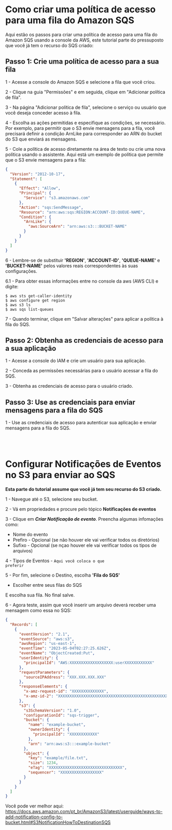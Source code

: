 # Como criar uma política de acesso para uma fila do Amazon SQS

Aqui estão os passos para criar uma política de acesso para uma fila do Amazon SQS usando a console da AWS, este tutorial parte do pressuposto que você já tem o recurso do SQS criado:

<h2>Passo 1: Crie uma política de acesso para a sua fila</h2>

1 - Acesse a console do Amazon SQS e selecione a fila que você criou.

2 - Clique na guia "Permissões" e em seguida, clique em "Adicionar política de fila".

3 - Na página "Adicionar política de fila", selecione o serviço ou usuário que você deseja conceder acesso à fila.

4 - Escolha as ações permitidas e especifique as condições, se necessário. Por exemplo, para permitir que o S3 envie mensagens para a fila, você precisará definir a condição ArnLike para corresponder ao ARN do bucket do S3 que enviará as mensagens.

5 - Cole a política de acesso diretamente na área de texto ou crie uma nova política usando o assistente. Aqui está um exemplo de política que permite que o S3 envie mensagens para a fila:

```json
{
  "Version": "2012-10-17",
  "Statement": [
    {
      "Effect": "Allow",
      "Principal": {
        "Service": "s3.amazonaws.com"
      },
      "Action": "sqs:SendMessage",
      "Resource": "arn:aws:sqs:REGION:ACCOUNT-ID:QUEUE-NAME",
      "Condition": {
        "ArnLike": {
          "aws:SourceArn": "arn:aws:s3:::BUCKET-NAME"
        }
      }
    }
  ]
}
```
6 - Lembre-se de substituir <b>'REGION'</b>, <b>'ACCOUNT-ID'</b>, <b>'QUEUE-NAME'</b> e <b>'BUCKET-NAME'</b> pelos valores reais correspondentes às suas configurações.

6.1 - Para obter essas informações entre no console da aws (AWS CLI) e digite:

    $ aws sts get-caller-identity
    $ aws configure get region
    $ aws s3 ls
    $ aws sqs list-queues 

7 - Quando terminar, clique em "Salvar alterações" para aplicar a política à fila do SQS.

<h2>Passo 2: Obtenha as credenciais de acesso para a sua aplicação</h2>

1 - Acesse a console do IAM e crie um usuário para sua aplicação.

2 - Conceda as permissões necessárias para o usuário acessar a fila do SQS.

3 - Obtenha as credenciais de acesso para o usuário criado.

<h2>Passo 3: Use as credenciais para enviar mensagens para a fila do SQS</h2>

1 - Use as credenciais de acesso para autenticar sua aplicação e enviar mensagens para a fila do SQS.

<br>
<br>

# Configurar Notificações de Eventos no S3 para enviar ao SQS

<b>Esta parte do tutorial assume que você já tem seu recurso do S3 criado.</b>

1 - Navegue até o S3, selecione seu bucket.

2 - Vá em propriedades e procure pelo tópico <b>Notificações de eventos </b>

3 - Clique em <b>*Criar Notificação de evento*</b>. Preencha algumas infomações como:

- Nome do evento
- Prefiro - Opcional (se não houver ele vai verificar todos os diretórios)
- Sufixo - Opcional (se nçao houver ele vai verificar todos os tipos de arquivos)


4 - Tipos de Eventos - <code>Aqui você coloca o que preferir</code>

5 -  Por fim, selecione o Destino, escolha <b>'Fila do SQS'</b>

- Escolher entre seus filas do SQS

E escolha sua fila. No final salve.

6 - Agora teste, assim que você inserir um arquivo deverá receber uma mensagem como essa no SQS:

```json
{
  "Records": [
    {
      "eventVersion": "2.1",
      "eventSource": "aws:s3",
      "awsRegion": "us-east-1",
      "eventTime": "2023-05-04T02:27:25.626Z",
      "eventName": "ObjectCreated:Put",
      "userIdentity": {
        "principalId": "AWS:XXXXXXXXXXXXXXXXXXX:userXXXXXXXXXXXX"
      },
      "requestParameters": {
        "sourceIPAddress": "XXX.XXX.XXX.XXX"
      },
      "responseElements": {
        "x-amz-request-id": "XXXXXXXXXXXXXX",
        "x-amz-id-2": "XXXXXXXXXXXXXXXXXXXXXXXXXXXXXXXXXXXXXXXXXXXXXXXXXXXXXXXXXXXXXXXXXXXXXXXXXXXXXXX"
      },
      "s3": {
        "s3SchemaVersion": "1.0",
        "configurationId": "sqs-trigger",
        "bucket": {
          "name": "example-bucket",
          "ownerIdentity": {
            "principalId": "XXXXXXXXXXXX"
          },
          "arn": "arn:aws:s3:::example-bucket"
        },
        "object": {
          "key": "example/file.txt",
          "size": 1234,
          "eTag": "XXXXXXXXXXXXXXXXXXXXXXXXXXXXXXXX",
          "sequencer": "XXXXXXXXXXXXXXXXXX"
        }
      }
    }
  ]
}

```

Você pode ver melhor aqui: https://docs.aws.amazon.com/pt_br/AmazonS3/latest/userguide/ways-to-add-notification-config-to-bucket.html#S3NotificationHowToDestinationSQS

